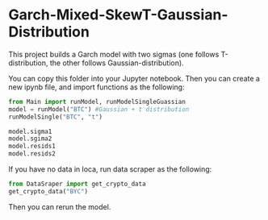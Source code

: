 # Garch-Mixed-SkewT-Gaussian-Distribution
This project builds a Garch model with two sigmas (one follows T-distribution, the other follows Gaussian-distribution).

You can copy this folder into your Jupyter notebook. Then you can create a new ipynb file, and import functions as the following:

```py
from Main import runModel, runModelSingleGuassian
model = runModel("BTC") #Gaussian + t distribution
runModelSingle("BTC", "t")

model.sigma1
model.sgima2
model.resids1
model.resids2
```

If you have no data in loca, run data scraper as the following:
```py
from DataSraper import get_crypto_data
get_crypto_data("BYC")
```

Then you can rerun the model.
